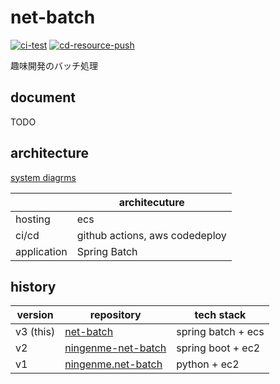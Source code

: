 # net-batch
[![ci-test](https://github.com/ningenMe/net-batch/actions/workflows/ci-test.yml/badge.svg)](https://github.com/ningenMe/net-batch/actions/workflows/ci-test.yml)
[![cd-resource-push](https://github.com/ningenMe/net-batch/actions/workflows/cd-resource-push.yml/badge.svg)](https://github.com/ningenMe/net-batch/actions/workflows/cd-resource-push.yml)

趣味開発のバッチ処理  

## document
TODO 

## architecture
[system diagrms](https://ningenme.net/systems)

|            |      architecuture             |  
|----------- |------------------------------- |  
|hosting     | ecs                            |  
|ci/cd       | github actions, aws codedeploy |  
|application | Spring Batch                   |  

## history

|version  |repository                                                           |tech stack|  
|------   |---------                                                            |----------- |  
|v3 (this)|[net-batch](https://github.com/ningenMe/net-batch)                   |spring batch + ecs|  
|v2       |[ningenme-net-batch](https://github.com/ningenMe/ningenme-net-batch) |spring boot + ec2|  
|v1       |[ningenme.net-batch](https://github.com/ningenMe/ningenme.net-batch) |python + ec2|  
